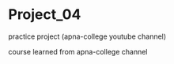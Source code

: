 # Project_04
practice project (apna-college youtube channel)

course learned from apna-college channel
